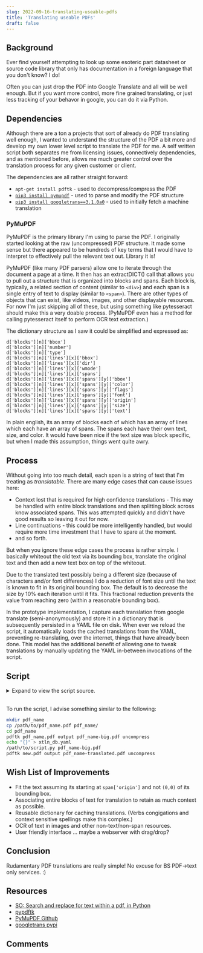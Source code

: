 ```yaml
---
slug: 2022-09-16-translating-useable-pdfs
title: 'Translating useable PDFs'
draft: false
---
```


## Background

Ever find yourself attempting to look up some esoteric part datasheet or source code library that only has documentation in a foreign language that you don't know? I do!

Often you can just drop the PDF into Google Translate and all will be well enough. But if you want more control, more fine grained translating, or just less tracking of your behavor in google, you can do it via Python.

<!-- truncate -->

## Dependencies

Although there are a ton a projects that sort of already do PDF translating well enough, I wanted to understand the structure of the PDF a bit more and develop my own lower level script to translate the PDF for me. A self written script both separates me from licensing issues, connectively dependencies, and as mentioned before, allows me much greater control over the translation process for any given customer or client.

The dependencies are all rather straight forward:

- `apt-get install pdftk` - used to decompress/compress the PDF
- [`pip3 install pymupdf`](https://pymupdf.readthedocs.io/en/latest/page.html) - used to parse and modify the PDF structure
- [`pip3 install googletrans==3.1.0a0`](https://py-googletrans.readthedocs.io/en/latest/) - used to initially fetch a machine translation

### PyMuPDF

PyMuPDF is the primary library I'm using to parse the PDF. I originally started looking at the raw (uncompressed) PDF structure. It made some sense but there appeared to be hundreds of key terms that I would have to interpret to effectively pull the relevant text out. Library it is!

PyMuPDF (like many PDF parsers) allow one to iterate through the document a page at a time. It then has an extractDICT() call that allows you to pull out a structure that is organized into blocks and spans. Each block is, typically, a related section of content (similar to `<div>`) and each span is a single entry of text to display (similar to `<span>`). There are other types of objects that can exist, like videos, images, and other displayable resources. For now I'm just skipping all of these, but using something like pytesseract should make this a very doable process. (PyMuPDF even has a method for calling pytesseract itself to perform OCR text extraction.)

The dictionary structure as I saw it could be simplified and expressed as:

```text
d['blocks'][n]['bbox']
d['blocks'][n]['number']
d['blocks'][n]['type']
d['blocks'][n]['lines'][x]['bbox']
d['blocks'][n]['lines'][x]['dir']
d['blocks'][n]['lines'][x]['wmode']
d['blocks'][n]['lines'][x]['spans']
d['blocks'][n]['lines'][x]['spans'][y]['bbox']
d['blocks'][n]['lines'][x]['spans'][y]['color']
d['blocks'][n]['lines'][x]['spans'][y]['flags']
d['blocks'][n]['lines'][x]['spans'][y]['font']
d['blocks'][n]['lines'][x]['spans'][y]['origin']
d['blocks'][n]['lines'][x]['spans'][y]['size']
d['blocks'][n]['lines'][x]['spans'][y]['text']
```

In plain english, its an array of blocks each of which has an array of lines which each have an array of spans. The spans each have their own text, size, and color. It would have been nice if the text size was block specific, but when I made this assumption, things went quite awry.

## Process

Without going into too much detail, each span is a string of text that I'm treating as _translatable_. There are many edge cases that can cause issues here:

- Context lost that is required for high confidence translations - This may be handled with entire block translations and then splitting block across know associated spans. This was attempted quickly and didn't have good results so leaving it out for now.
- Line continuations - this could be more intelligently handled, but would require more time investment that I have to spare at the moment.
- and so forth.

But when you ignore these edge cases the process is rather simple. I basically whiteout the old text via its bounding box, translate the original text and then add a new text box on top of the whiteout.

Due to the translated text possibly being a different size (because of characters and/or font differences) I do a reduction of font size until the text is known to fit in its original bounding box. The default is to decrease the size by 10% each iteration until it fits. This fractional reduction prevents the value from reaching zero (within a reasonable bounding box).

In the prototype implementation, I capture each translation from google translate (semi-anonymously) and store it in a dictionary that is subsequently persisted in a YAML file on disk. When ever we reload the script, it automatically loads the cached translations from the YAML, preventing re-translating, over the internet, things that have already been done. This model has the additional benefit of allowing one to tweak translations by manually updating the YAML in-between invocations of the script.

## Script

<details>
<summary>Expand to view the script source.</summary>

```python
#!/usr/bin/env python3

import pdb
import pprint

import sys
# pip3 install pymupdf
# https://pymupdf.readthedocs.io/en/latest/page.html
import fitz
# pip3 install googletrans==3.1.0a0
# https://py-googletrans.readthedocs.io/en/latest/
from googletrans import Translator

# pip3 install pyyaml
import yaml
try:
    from yaml import CLoader as Loader, CDumper as Dumper
except ImportError:
    from yaml import Loader, Dumper

SHRINK_RATE = 0.9

yellow=(1, 1, 0)
red=(1, 0, 0)
black=(0, 0, 0)
green=(0, 1, 0)
blue=(0, 0, 1)
cyan=(0, 1, 1)
purple=(1, 0, 1)
white=(1, 1, 1)

def translate(state, text):
  #return "smurf"
  if text in state['xltn']:
    return state['xltn'][text]['text']
  else:
    return text

def init_page_state(state, page):
  state['page'] = page
  tp = page.get_textpage()
  page_dict = tp.extractDICT()
  state['blocks'] = page_dict['blocks']
  return state

def init_state():
  state = {
    'xltn': {},
    'xltr': None,
    'page': None,
    'blocks': None,
  }

  # Load translation cache
  xltn_db = {}
  with open("xltn_db.yaml") as yaml_fobj:
    xltn_db = yaml.load(yaml_fobj.read(), Loader=Loader)

  # Fetch translations
  state['xltr'] = Translator()

  # Save the translation cache
  with open("xltn_db.yaml", "w") as yaml_fobj:
    yaml_fobj.write(yaml.dump(xltn_db, Dumper=Dumper))

  state['xltn'] = xltn_db

  return state

def update_xtln_db(state):
  updated = False
  for block in state['blocks']:
    for line in block['lines']:
      for span in line['spans']:
        span_text = span['text'].strip()
        if len(span_text) == 0:
          continue

        if span_text not in state['xltn']:
          updated = True
          print("Translating:")
          print(span_text)
          state['xltn'][span_text] = {
            'text': None,
            'src': None,
            'dst': None
          }
          xltn = state['xltr'].translate(span_text)
          state['xltn'][span_text]['text'] = xltn.text
          state['xltn'][span_text]['src'] = xltn.src
          state['xltn'][span_text]['dst'] = xltn.dest

  # Save the translation cache
  if updated:
    with open("xltn_db.yaml", "w") as yaml_fobj:
      yaml_fobj.write(yaml.dump(state['xltn'], Dumper=Dumper))

def whiteout_blocks(state):
  blocks = state['blocks']
  for block in blocks:
    # Create whiteout shape
    wo = state['page'].new_shape()

    # Draw rectangle "whiteout" shape.
    wo.draw_rect(fitz.Rect(block['bbox']))
    # Apply common parameters to shape.
    wo.finish(
      color=yellow,
      stroke_opacity=0,
      fill=white,
      fill_opacity=1)

    # Apply the drawing procedures to page.
    wo.commit()

def whiteout_spans(state):
  for block in state['blocks']:
    for line in block['lines']:
      for span in line['spans']:
        # Create whiteout shape
        wo = state['page'].new_shape()

        # Draw rectangle "whiteout" shape.
        wo.draw_rect(fitz.Rect(span['bbox']))
        # Apply common parameters to shape.
        wo.finish(
          color=yellow,
          stroke_opacity=0,
          fill=white,
          fill_opacity=1)

        # Apply the drawing procedures to page.
        wo.commit()

def textprint_spans(state):
  for block in state['blocks']:
    for line in block['lines']:
      for span in line['spans']:
        # No text means no work.
        if len(span['text'].strip()) == 0:
          continue

        tw = fitz.TextWriter(state['page'].rect)
        # TODO: Consider a replace() here to main whitespace.
        # Note: Translations are normalized without whitespace.
        span_text = translate(state, span['text'].strip())
        span_rect = fitz.Rect(span['bbox'])
        span_size = span['size']
        span_font = fitz.Font("helv")

        # Ensure the size fits
        max_length = span_rect.x1 - span_rect.x0
        span_width = fitz.get_text_length(span_text, fontsize=span_size)
        while span_width >= max_length:
          span_size *= SHRINK_RATE
          span_width = fitz.get_text_length(span_text, fontsize=span_size)

        # Write text to span bbox
        ##print(state['page'].rect)
        ##print(span_rect)
        tw.fill_textbox(span_rect, span_text, pos=(span_rect.x0, span_rect.y0), fontsize=span_size, font=span_font)
        tw.write_text(state['page'], color=span['color'])

def dump_debug(state):
  debug = False
  if debug:
    print("---")


# t = trans.translate("Hola Mundo", src='es', dest='en')

doc = fitz.open(sys.argv[1])

state = init_state()

for page in doc:

  print(".", end='', flush=True)

  init_page_state(state, page)

  update_xtln_db(state)

  whiteout_spans(state)

  textprint_spans(state)

  dump_debug(state)

doc.save("new.pdf")
```

</details>
<br />

To run the script, I advise something similar to the following:

```sh
mkdir pdf_name
cp /path/to/pdf_name.pdf pdf_name/
cd pdf_name
pdftk pdf_name.pdf output pdf_name-big.pdf uncompress
echo "{}" > xtln_db.yaml
/path/to/script.py pdf_name-big.pdf
pdftk new.pdf output pdf_name-translated.pdf uncompress
```

## Wish List of Improvements

- Fit the text assuming its starting at `span['origin']` and not `(0,0)` of its bounding box.
- Associating entire blocks of text for translation to retain as much context as possible.
- Reusable dictionary for caching translations. (Verbs congigations and context sensitive spellings make this complex.)
- OCR of text in images and other non-text/non-span resources.
- User friendly interface ... maybe a webserver with drag/drop?

## Conclusion

Rudamentary PDF translations are really simple! No excuse for BS PDF->text only services. :)

## Resources

- [SO: Search and replace for text within a pdf, in Python](https://stackoverflow.com/questions/41769120/search-and-replace-for-text-within-a-pdf-in-python)
- [pypdftk](https://pypi.org/project/pypdftk/)
- [PyMuPDF Github](https://github.com/pymupdf/PyMuPDF)
- [googletrans pypi](https://pypi.org/project/googletrans/)

## Comments

<Comments />
